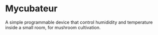 # Mycubateur
A simple programmable device that control humididity and temperature inside a small room, for mushroom cultivation.
